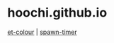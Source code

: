 # hoochi.github.io

[et-colour](https://hoochi.github.io/et-colour/app/) | 
[spawn-timer](https://hoochi.github.io/spawn-timer/app/)
